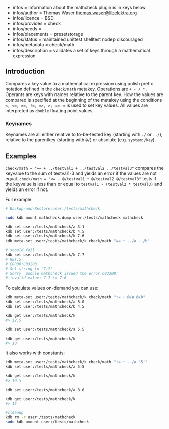 - infos = Information about the mathcheck plugin is in keys below
- infos/author = Thomas Waser <thomas.waser@libelektra.org>
- infos/licence = BSD
- infos/provides = check
- infos/needs =
- infos/placements = presetstorage
- infos/status = maintained unittest shelltest nodep discouraged
- infos/metadata = check/math
- infos/description = validates a set of keys through a mathematical expression

## Introduction

Compares a key value to a mathematical expression using polish prefix notation defined in the `check/math` metakey.
Operations are `+ - / *` . Operants are keys with names relative to the parent key.
How the values are compared is specified at the beginning of the metakey using the conditions `<, <=, ==, !=, =>, >, :=`
`:=` is used to set key values.
All values are interpreted as `double` floating point values.

### Keynames

Keynames are all either relative to to-be-tested key (starting with `./` or `../`), relative to the parentkey (starting with `@/`) or absolute (e.g. `system:/key`).

## Examples

`check/math = "== + ../testval1 + ../testval2 ../testval3"` compares the keyvalue to the sum of testval1-3 and yields an error if the values are not equal.
`check/math = "<= - @/testval1 * @/testval2 @/testval3"` tests if the keyvalue is less than or equal to `testval1 - (testval2 * testval3)` and yields an error if not.

Full example:

```sh
# Backup-and-Restore:user:/tests/mathcheck

sudo kdb mount mathcheck.dump user:/tests/mathcheck mathcheck

kdb set user:/tests/mathcheck/a 3.1
kdb set user:/tests/mathcheck/b 4.5
kdb set user:/tests/mathcheck/k 7.6
kdb meta-set user:/tests/mathcheck/k check/math "== + ../a ../b"

# should fail
kdb set user:/tests/mathcheck/k 7.7
# RET:5
# ERROR:C03200
# Set string to "7.7"
# Sorry, module mathcheck issued the error C03200:
# invalid value: 7.7 != 7.6
```

To calculate values on-demand you can use:

```sh
kdb meta-set user:/tests/mathcheck/k check/math ":= + @/a @/b"
kdb set user:/tests/mathcheck/a 8.0
kdb set user:/tests/mathcheck/b 4.5

kdb get user:/tests/mathcheck/k
#> 12.5

kdb set user:/tests/mathcheck/a 5.5

kdb get user:/tests/mathcheck/k
#> 10
```

It also works with constants:

```sh
kdb meta-set user:/tests/mathcheck/k check/math ":= + ../a '5'"
kdb set user:/tests/mathcheck/a 5.5

kdb get user:/tests/mathcheck/k
#> 10.5

kdb set user:/tests/mathcheck/a 8.0

kdb get user:/tests/mathcheck/k
#> 13

#cleanup
kdb rm -r user:/tests/mathcheck
sudo kdb umount user:/tests/mathcheck
```
